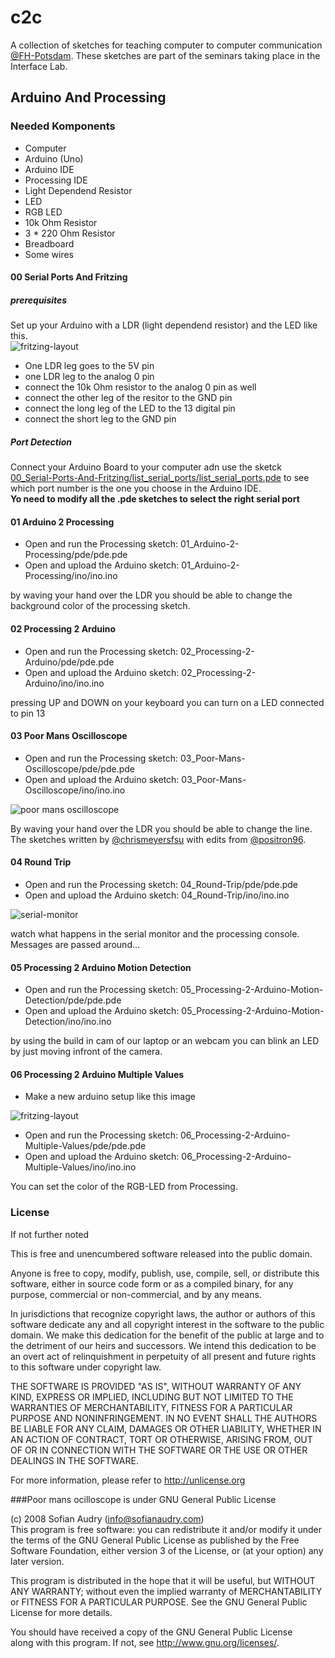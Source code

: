 c2c
===

A collection of sketches for teaching computer to computer communication [@FH-Potsdam](https://github.com/FH-Potsdam).
These sketches are part of the seminars taking place in the Interface Lab.  




## Arduino And Processing  

### Needed Komponents  

- Computer  
- Arduino (Uno)  
- Arduino IDE  
- Processing IDE  
- Light Dependend Resistor  
- LED  
- RGB LED  
- 10k Ohm Resistor  
- 3 * 220 Ohm Resistor  
- Breadboard  
- Some wires  

#### 00 Serial Ports And Fritzing  
##### prerequisites  
Set up your Arduino with a LDR (light dependend resistor) and the LED like this.  
![fritzing-layout](00_Serial-Ports-And-Fritzing/fritzing/fritzing-layout.png)  

- One LDR leg goes to the 5V pin 
- one LDR leg to the analog 0 pin
- connect the 10k Ohm resistor to the analog 0 pin as well
- connect the other leg of the resitor to the GND pin
- connect the long leg of the LED to the 13 digital pin
- connect the short leg to the GND pin


##### Port Detection  
Connect your Arduino Board to your computer adn use the sketck [00_Serial-Ports-And-Fritzing/list_serial_ports/list_serial_ports.pde](00_Serial-Ports-And-Fritzing/list_serial_ports/list_serial_ports.pde) to see which port number is the one you choose in the Arduino IDE.  
**Yo need to modify all the .pde sketches to select the right serial port**  

#### 01 Arduino 2 Processing  

- Open and run the Processing sketch: 01_Arduino-2-Processing/pde/pde.pde  
- Open and upload the Arduino sketch: 01_Arduino-2-Processing/ino/ino.ino   

by waving your hand over the LDR you should be able to change the background color of the processing sketch.  

#### 02 Processing 2 Arduino

- Open and run the Processing sketch: 02_Processing-2-Arduino/pde/pde.pde  
- Open and upload the Arduino sketch: 02_Processing-2-Arduino/ino/ino.ino   

pressing UP and DOWN on your keyboard you can turn on a LED connected to pin 13  

#### 03 Poor Mans Oscilloscope

- Open and run the Processing sketch: 03_Poor-Mans-Oscilloscope/pde/pde.pde  
- Open and upload the Arduino sketch: 03_Poor-Mans-Oscilloscope/ino/ino.ino   

![poor mans oscilloscope](03_Poor-Mans-Oscilloscope/poor-mans-oscilloscope.png)  

By waving your hand over the LDR you should be able to change the line.
The sketches written by [@chrismeyersfsu](https://gist.github.com/chrismeyersfsu/3270358) with edits from [@positron96](https://gist.github.com/positron96/7269466).  

#### 04 Round Trip

- Open and run the Processing sketch: 04_Round-Trip/pde/pde.pde  
- Open and upload the Arduino sketch: 04_Round-Trip/ino/ino.ino  

![serial-monitor](04_Round-Trip/serial-monitor.gif)  

watch what happens in the serial monitor and the processing console. Messages are passed around...

#### 05 Processing 2 Arduino Motion Detection

- Open and run the Processing sketch: 05_Processing-2-Arduino-Motion-Detection/pde/pde.pde  
- Open and upload the Arduino sketch: 05_Processing-2-Arduino-Motion-Detection/ino/ino.ino  

by using the build in cam of our laptop or an webcam you can blink an LED by just moving infront of the camera.  

#### 06 Processing 2 Arduino Multiple Values

- Make a new arduino setup like this image  

![fritzing-layout](06_Processing-2-Arduino-Multiple-Values/fritzing/fritzing-layout.png)  

- Open and run the Processing sketch: 06_Processing-2-Arduino-Multiple-Values/pde/pde.pde  
- Open and upload the Arduino sketch: 06_Processing-2-Arduino-Multiple-Values/ino/ino.ino  

You can set the color of the RGB-LED from Processing.


### License  
If not further noted 

This is free and unencumbered software released into the public domain.  

Anyone is free to copy, modify, publish, use, compile, sell, or distribute this software, either in source code form or as a compiled binary, for any purpose, commercial or non-commercial, and by any means.  

In jurisdictions that recognize copyright laws, the author or authors of this software dedicate any and all copyright interest in the software to the public domain. We make this dedication for the benefit of the public at large and to the detriment of our heirs and successors. We intend this dedication to be an overt act of relinquishment in perpetuity of all present and future rights to this software under copyright law.  

THE SOFTWARE IS PROVIDED "AS IS", WITHOUT WARRANTY OF ANY KIND, EXPRESS OR IMPLIED, INCLUDING BUT NOT LIMITED TO THE WARRANTIES OF MERCHANTABILITY, FITNESS FOR A PARTICULAR PURPOSE AND NONINFRINGEMENT. IN NO EVENT SHALL THE AUTHORS BE LIABLE FOR ANY CLAIM, DAMAGES OR OTHER LIABILITY, WHETHER IN AN ACTION OF CONTRACT, TORT OR OTHERWISE, ARISING FROM, OUT OF OR IN CONNECTION WITH THE SOFTWARE OR THE USE OR OTHER DEALINGS IN THE SOFTWARE.  

For more information, please refer to <http://unlicense.org>  


###Poor mans ocilloscope
is under GNU General Public License  

(c) 2008 Sofian Audry (info@sofianaudry.com)  
This program is free software: you can redistribute it and/or modify
it under the terms of the GNU General Public License as published by
the Free Software Foundation, either version 3 of the License, or
(at your option) any later version.  

This program is distributed in the hope that it will be useful,
but WITHOUT ANY WARRANTY; without even the implied warranty of
MERCHANTABILITY or FITNESS FOR A PARTICULAR PURPOSE.  See the
GNU General Public License for more details.  

You should have received a copy of the GNU General Public License  
along with this program.  If not, see <http://www.gnu.org/licenses/>.  

